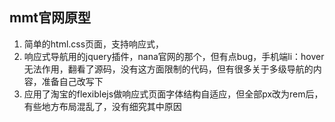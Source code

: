 ## mmt官网原型
1. 简单的html.css页面，支持响应式，
2. 响应式导航用的jquery插件，nana官网的那个，但有点bug，手机端li：hover无法作用，翻看了源码，没有这方面限制的代码，但有很多关于多级导航的内容，准备自己改写下
3. 应用了淘宝的flexiblejs做响应式页面字体结构自适应，但全部px改为rem后，有些地方布局混乱了，没有细究其中原因
